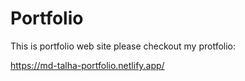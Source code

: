 # Portfolio
This is portfolio web site
please checkout my protfolio:

https://md-talha-portfolio.netlify.app/
